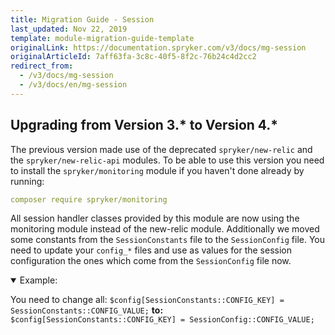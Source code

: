 ```yaml
---
title: Migration Guide - Session
last_updated: Nov 22, 2019
template: module-migration-guide-template
originalLink: https://documentation.spryker.com/v3/docs/mg-session
originalArticleId: 7aff63fa-3c8c-40f5-8f2c-76b24c4d2cc2
redirect_from:
  - /v3/docs/mg-session
  - /v3/docs/en/mg-session
---
```


## Upgrading from Version 3.* to Version 4.*
The previous version made use of the deprecated `spryker/new-relic` and the `spryker/new-relic-api` modules.
To be able to use this version you need to install the `spryker/monitoring` module if you haven't done already by running:
```yaml
composer require spryker/monitoring
```
All session handler classes provided by this module are now using the monitoring module instead of the new-relic module.
Additionally we moved some constants from the `SessionConstants` file to the `SessionConfig` file.
You need to update your `config_*` files and use as values for the session configuration the ones which come from the `SessionConfig` file now.

<details open>
<summary markdown='span'>Example:</summary>

You need to change all:
`$config[SessionConstants::CONFIG_KEY] = SessionConstants::CONFIG_VALUE;`
**to:**
`$config[SessionConstants::CONFIG_KEY] = SessionConfig::CONFIG_VALUE;`

</br>
</details>

<!-- Last review date: Nov 22, 2018*  by René Klatt , Oksana Karasyova-->
